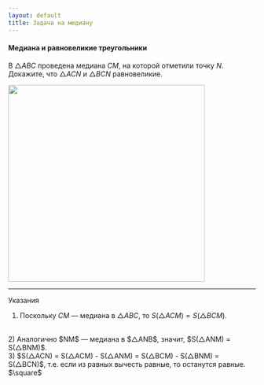 ```yaml
---
layout: default
title: Задача на медиану
---
```


#### Медиана и равновеликие треугольники

В $△ABC$  проведена медиана $CM$,
на которой отметили точку $N$.
Докажите, что $△ACN$ и $△BCN$ равновеликие.

<img width='400' src="https://docs.google.com/drawings/d/1cGzJXigrBbcAlRuqTh4YPAv5UFIB_W-vojUtx8F08e0/export/svg">

--- ---

Указания
<br>
1) Поскольку $CM$ — медиана в $△ABC$, то $S(△ACM) = S(△BCM)$.
<br>
2) Аналогично $NM$ — медиана в $△ANB$, значит, $S(△ANM) = S(△BNM)$.
<br>
3) $S(△ACN) = S(△ACM) - S(△ANM) = S(△BCM) - S(△BNM) = S(△BCN)$, т.е. если из равных вычесть равные, то останутся равные.
<br>
$\square$
